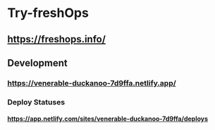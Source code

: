 # Try-freshOps
## https://freshops.info/

## Development
### https://venerable-duckanoo-7d9ffa.netlify.app/

### Deploy Statuses
#### https://app.netlify.com/sites/venerable-duckanoo-7d9ffa/deploys

